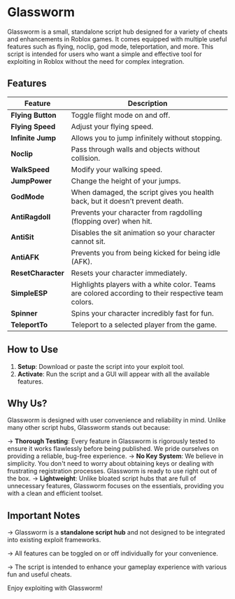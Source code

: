 # Glassworm

Glassworm is a small, standalone script hub designed for a variety of cheats and enhancements in Roblox games. It comes equipped with multiple useful features such as flying, noclip, god mode, teleportation, and more. This script is intended for users who want a simple and effective tool for exploiting in Roblox without the need for complex integration.

## Features

| **Feature**       | **Description**                                                                                           |
|-------------------|-----------------------------------------------------------------------------------------------------------|
| **Flying Button** | Toggle flight mode on and off.                                                                            |
| **Flying Speed**  | Adjust your flying speed.                                                                                 |
| **Infinite Jump** | Allows you to jump infinitely without stopping.                                                           |
| **Noclip**        | Pass through walls and objects without collision.                                                         |
| **WalkSpeed**     | Modify your walking speed.                                                                                |
| **JumpPower**     | Change the height of your jumps.                                                                          |
| **GodMode**       | When damaged, the script gives you health back, but it doesn’t prevent death.                             |
| **AntiRagdoll**   | Prevents your character from ragdolling (flopping over) when hit.                                         |
| **AntiSit**       | Disables the sit animation so your character cannot sit.                                                  |
| **AntiAFK**       | Prevents you from being kicked for being idle (AFK).                                                      |
| **ResetCharacter**| Resets your character immediately.                                                                        |
| **SimpleESP**     | Highlights players with a white color. Teams are colored according to their respective team colors.       |
| **Spinner**       | Spins your character incredibly fast for fun.                                                             |
| **TeleportTo**    | Teleport to a selected player from the game.                                                              |

## How to Use

1. **Setup**: Download or paste the script into your exploit tool.
2. **Activate**: Run the script and a GUI will appear with all the available features.

## Why Us?

Glassworm is designed with user convenience and reliability in mind. Unlike many other script hubs, Glassworm stands out because:

-> **Thorough Testing**: Every feature in Glassworm is rigorously tested to ensure it works flawlessly before being published. We pride ourselves on providing a reliable, bug-free experience.
-> **No Key System**: We believe in simplicity. You don't need to worry about obtaining keys or dealing with frustrating registration processes. Glassworm is ready to use right out of the box.
-> **Lightweight**: Unlike bloated script hubs that are full of unnecessary features, Glassworm focuses on the essentials, providing you with a clean and efficient toolset.

## Important Notes

-> Glassworm is a **standalone script hub** and not designed to be integrated into existing exploit frameworks.

-> All features can be toggled on or off individually for your convenience.

-> The script is intended to enhance your gameplay experience with various fun and useful cheats.

Enjoy exploiting with Glassworm!
